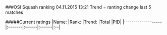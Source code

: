 ###OSI Squash ranking 04.11.2015 13:21
Trend = ranting change last 5 matches

#####Current ratings
|Name:              |Rank:   |Trend: |Total  |PID|
|:------------------|:-------|:------|:------|:--|
